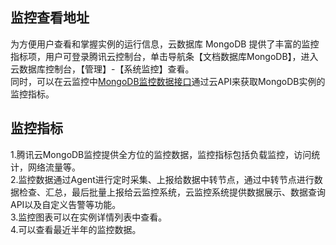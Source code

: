 ## 监控查看地址 ##
为方便用户查看和掌握实例的运行信息，云数据库 MongoDB 提供了丰富的监控指标项，用户可登录腾讯云控制台，单击导航条【文档数据库MongoDB】，进入云数据库控制台，【管理】-【系统监控】查看。<br>
同时，可以在云监控中[MongoDB监控数据接口](https://cloud.tencent.com/document/api/248/11010)通过云API来获取MongoDB实例的监控指标。
## 监控指标 ##
1.腾讯云MongoDB监控提供全方位的监控数据，监控指标包括负载监控，访问统计，网络流量等。<br>
2.监控数据通过Agent进行定时采集、上报给数据中转节点，通过中转节点进行数据检查、汇总，最后批量上报给云监控系统，云监控系统提供数据展示、数据查询API以及自定义告警等功能。<br>
3.监控图表可以在实例详情列表中查看。<br>
4.可以查看最近半年的监控数据。
